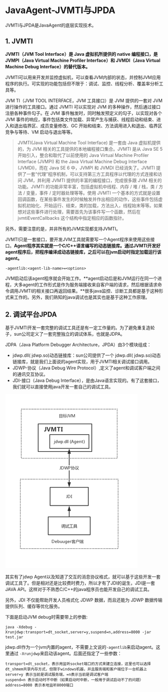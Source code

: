 ﻿# JavaAgent-JVMTI与JPDA

JVMTI与JPDA是JavaAgent的底层实现技术。

## 1. JVMTI

**JVMTI（JVM Tool Interface）是 Java 虚拟机所提供的 native 编程接口，是 JVMPI（Java Virtual Machine Profiler Interface）和 JVMDI（Java Virtual Machine Debug Interface）的替代版本。**

JVMTI可以用来开发并监控虚拟机，可以查看JVM内部的状态，并控制JVM应用程序的执行。可实现的功能包括但不限于：调试、监控、线程分析、覆盖率分析工具等。

JVM TI（JVM TOOL INTERFACE，JVM 工具接口）是 JVM 提供的一套对 JVM 进行操作的工具接口。通过 JVMTI 可以实现对 JVM 的多种操作，然后通过接口注册各种事件勾子。在 JVM 事件触发时，同时触发预定义的勾子，以实现对各个 JVM 事件的响应，事件包括类文件加载、异常产生与捕获、线程启动和结束、进入和退出临界区、成员变量修改、GC 开始和结束、方法调用进入和退出、临界区竞争与等待、VM 启动与退出等等。

>JVMTI(Java Virtual Machine Tool Interface) 是一套由 Java 虚拟机提供的，为 JVM 相关的工具提供的本地编程接口集合。JVMTI 是从 Java SE 5 开始引入，整合和取代了以前使用的 Java Virtual Machine Profiler Interface (JVMPI) 和 the Java Virtual Machine Debug Interface (JVMDI)，而在 Java SE 6 中，JVMPI 和 JVMDI 已经消失了。JVMTI 提供了一套“代理”程序机制，可以支持第三方工具程序以代理的方式连接和访问 JVM，并利用 JVMTI 提供的丰富的编程接口，完成很多跟 JVM 相关的功能。JVMTI 的功能非常丰富，包括虚拟机中线程、内存 / 堆 / 栈，类 / 方法 / 变量，事件 / 定时器处理等等。使用 JVMTI 一个基本的方式就是设置回调函数，在某些事件发生的时候触发并作出相应的动作，这些事件包括虚拟机初始化、开始运行、结束，类的加载，方法出入，线程始末等等。如果想对这些事件进行处理，需要首先为该事件写一个函数，然后在 jvmtiEventCallbacks 这个结构中指定相应的函数指针。

另外，需要注意的是，并非所有的JVM实现都支持JVMTI。

JVMTI只是一套接口，要开发JVM工具就需要写一个Agent程序来使用这些接口。**Agent程序其实就是一个C/C++语言编写的动态链接库。通过JVMTI开发好agent程序后，把程序编译成动态链接库，之后可以在jvm启动时指定加载运行该agent。**

```
-agentlib:<agent-lib-name>=<options>
```

JVM启动后该agent程序就会开始工作。**agent启动后是和JVM运行在同一个进程，大多agent的工作形式是作为服务端接收来自客户端的请求，然后根据请求命令调用JVMTI的相关接口再返回结果。**很多java监控、诊断工具都是基于这种形式来工作的。另外，我们熟知的java调试也是其实也是基于这种工作原理。

## 2. 调试平台JPDA

基于JVMTI开发一套完整的调试工具还是有一定工作量的。为了避免重复造轮子，sun公司定义了一套完整独立的调试体系，也就是JDPA。

JDPA（Java Platform Debugger Architecture，JPDA）由3个模块组成：

*  jdwp.dll( jdwp.so)动态链接库：sun公司提供了一个 jdwp.dll( jdwp.so)动态链接库，就是我们上面说的agent实现，用于JVMTI相关调试接口调用。
* JDWP-协议（Java Debug Wire Protocol）,定义了agent和调试客户端之间的通讯交互协议。
* JDI-接口（Java Debug Interface），是由Java语言实现的。有了这套接口，我们就可以直接使用java开发一套自己的调试工具。

![](https://raw.githubusercontent.com/yixy4app/images/picgo/202209201352237.png)

其实有了jdwp Agent以及知道了交互的消息协议格式，就可以基于这些开发一套调试工具了。但是相对还是比较费时费力，所以才有了JDI的诞生，JDI是一套JAVA API。这样对于不熟悉C/C++的java程序员也能开发自己的调试工具。

另外，JDI 不仅能帮助开发人员格式化 JDWP 数据，而且还能为 JDWP 数据传输提供队列、缓存等优化服务。

下面是启动JVM debug时需要带上的参数:

```
java -Xdebug -Xrunjdwp:transport=dt_socket,server=y,suspend=n,address=8000 -jar test.jar 
```
jdwp.dll作为一个jvm内置的agent，不需要上文说的`-agentlib`来启动agent。这里通过  `-Xrunjdwp`来启动该agent。后面还指定了一些参数：

```
transport=dt_socket，表示用监听socket端口的方式来建立连接，这里也可以选择dt_shmem共享内存方式，但限于windows机器，并且服务端和客户端位于一台机器上
server=y 表示当前是调试服务端，=n表示当前是调试客户端
suspend=n 表示启动时不中断（如果启动时中断，一般用于调试启动不了的问题）
address=8000 表示本地监听8000端口
```